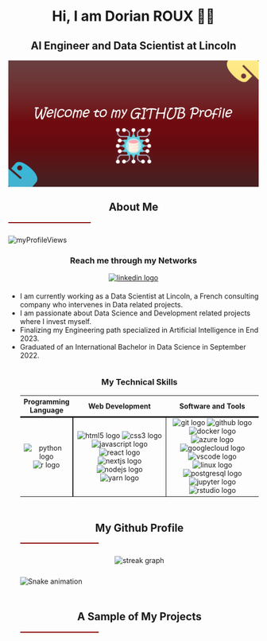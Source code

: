 <!-- README - GITHUB PROFILE -->

<h1 align="center">Hi, I am Dorian ROUX 👨‍💻</h1>

<h2 align="center" style="font-weight:bold">AI Engineer and Data Scientist at Lincoln</h2>

<img src="src/img/bg-welcome.png" alt="Welcome to my Profile">


<h2 align="center" style="font-weight:bold; margin-top:25px">About Me</h2>

<hr style="width:33%;height:2px;border-width:0;color:gray;background-color:darkred;margin-bottom:25px"> 

<img 
  src="https://komarev.com/ghpvc/?username=dorian-roux&label=Profile%20Visitors&color=0e75b6&style=flat" 
  alt="myProfileViews" 
/>


<div align="center" style="margin-bottom:20px">
  <h3 align="center" style="font-weight:bold">
    Reach me through my Networks
  </h3>
  <a href="https://www.linkedin.com/in/dorian-roux/" target="_blank">
    <img src="https://img.shields.io/static/v1?message=LinkedIn&logo=linkedin&label=&color=0077B5&logoColor=white&labelColor=&style=for-the-badge" height="35" alt="linkedin logo"  />
  </a>

  </a>
</div>

<p>
  <ul>
    <li>I am currently working as a Data Scientist at Lincoln, a French consulting company who intervenes in Data related projects.</li>
    <li>I am passionate about Data Science and Development related projects where I invest myself.</li>
    <li>Finalizing my Engineering path specialized in Artificial Intelligence in End 2023.</li>
    <li>Graduated of an International Bachelor in Data Science in September 2022.</li>
</p>


<h3 align="center" style="font-weight:bold; margin-top:35px">
  My Technical Skills
</h3>

<div align="center" style="text-align:center">
  <table style="width:100%;text-align:center">
    <tr style="border-bottom: 3px solid;">
      <th style="text-align:center">Programming Language</th>
      <th style="text-align:center">Web Development</th>
      <th style="text-align:center" >Software and Tools</th>
    </tr>  
    <tr>
      <td style="border-right: 2px solid; height:150px;width:20%">
        <img src="https://cdn.jsdelivr.net/gh/devicons/devicon/icons/python/python-original.svg" height="48" width="48" alt="python logo"  /> 
        <img src="https://cdn.jsdelivr.net/gh/devicons/devicon/icons/r/r-original.svg" height="48" width="48" alt="r logo"  />
      </td>
      <td style="border-right: 1px solid; height:150px; width:40%">
        <img src="https://cdn.jsdelivr.net/gh/devicons/devicon/icons/html5/html5-original.svg" height="48" width="48" alt="html5 logo"  />
        <img src="https://cdn.jsdelivr.net/gh/devicons/devicon/icons/css3/css3-original.svg" height="48" width="48" alt="css3 logo"  />
        <img src="https://cdn.jsdelivr.net/gh/devicons/devicon/icons/javascript/javascript-original.svg" height="48" width="48" alt="javascript logo"  /> 
        <img src="https://cdn.jsdelivr.net/gh/devicons/devicon/icons/react/react-original.svg" height="48" width="48" alt="react logo"  />
        <img src="https://cdn.jsdelivr.net/gh/devicons/devicon/icons/nextjs/nextjs-original.svg" height="48" width="48" alt="nextjs logo"  />
        <img src="https://cdn.jsdelivr.net/gh/devicons/devicon/icons/nodejs/nodejs-original.svg" height="48" width="48" alt="nodejs logo"  />
        <img src="https://cdn.jsdelivr.net/gh/devicons/devicon/icons/yarn/yarn-original.svg" height="48" width="48" alt="yarn logo"  />
      </td>
      <td style="height:150px;width:40%">
        <img src="https://cdn.jsdelivr.net/gh/devicons/devicon/icons/git/git-original.svg" height="48" width="48" alt="git logo"  />
        <img src="https://cdn.jsdelivr.net/gh/devicons/devicon/icons/github/github-original.svg" height="48" width="48" alt="github logo"  />
        <img src="https://cdn.jsdelivr.net/gh/devicons/devicon/icons/docker/docker-original.svg" height="48" width="48" alt="docker logo"  />
        <img src="https://cdn.jsdelivr.net/gh/devicons/devicon/icons/azure/azure-original.svg" height="48" width="48" alt="azure logo"  />
        <img src="https://cdn.jsdelivr.net/gh/devicons/devicon/icons/googlecloud/googlecloud-original.svg" height="48" width="48" alt="googlecloud logo"  />
        <img src="https://cdn.jsdelivr.net/gh/devicons/devicon/icons/vscode/vscode-original.svg" height="48" width="48" alt="vscode logo"  />
        <img src="https://cdn.jsdelivr.net/gh/devicons/devicon/icons/linux/linux-original.svg" height="48" width="48" alt="linux logo"  />
        <img src="https://cdn.jsdelivr.net/gh/devicons/devicon/icons/postgresql/postgresql-original.svg" height="48" width="48" alt="postgresql logo"  />
        <img src="https://cdn.jsdelivr.net/gh/devicons/devicon/icons/jupyter/jupyter-original.svg" height="48" width="48" alt="jupyter logo"  /> 
        <img src="https://cdn.jsdelivr.net/gh/devicons/devicon/icons/rstudio/rstudio-original.svg" height="48" width="48" alt="rstudio logo"  />
      </td>
    </tr>
  </table>
</div>
  



<h2 align="center" style="font-weight:bold; margin-top:50px;">My Github Profile</h2>

<hr style="width:33%;height:2px;border-width:0;color:gray;background-color:darkred;margin-bottom:25px"> 


<div align="center" style="margin-bottom:25px">
  <!-- <img src="dorian-roux.vercel.app/api?username=dorian-roux&hide_title=false&hide_rank=false&show_icons=true&include_all_commits=true&count_private=true&disable_animations=false&theme=dracula&locale=en&hide_border=false" height="150" alt="stats graph"  /> -->
  <img src="https://streak-stats.demolab.com?user=dorian-roux&locale=en&mode=weekly&theme=dracula&hide_border=false&border_radius=5" height="150" alt="streak graph"  />
  <!-- <img src="dorian-roux.vercel.app/api/top-langs?username=dorian-roux&locale=en&hide_title=false&layout=compact&card_width=320&langs_count=5&theme=dracula&hide_border=false" height="150" alt="languages graph"  /> -->
</div>

![Snake animation](https://github.com/dorian-roux/dorian-roux/blob/output/github-contribution-grid-snake.svg)


<h2 align="center" style="font-weight:bold; margin-top:50px;">A Sample of My Projects</h2>

<hr style="width:33%;height:2px;border-width:0;color:gray;background-color:darkred;margin-bottom:25px"> 

<!-- 
<div align="center">
  <table style="width:100%;text-align:center">
    <tr>
      <a href="https://github.com/dorian-roux/groupama-case-study">
        <img align="center" src="dorian-roux.vercel.app/api/pin/?username=dorian-roux&repo=Groupama-case-study" />
      </a>
    </tr>
    <tr>
      <a href="https://github.com/dorian-roux/ing3-optimisation-metaheuristiques">
        <img align="center" src="dorian-roux.vercel.app/api/pin/?username=dorian-roux&repo=ing3-optimisation-metaheuristiques" />
      </a>
    </tr>
    <tr>
      <a href="https://github.com/dorian-roux/DoLus-Sutom-APP">
        <img align="center" src="dorian-roux.vercel.app/api/pin/?username=dorian-roux&repo=DoLus-Sutom-APP" />
      </a>
    </tr>
  </table>
</dib> -->


